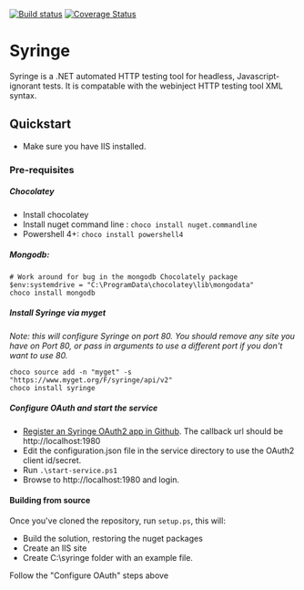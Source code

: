 [![Build status](https://ci.appveyor.com/api/projects/status/l8lcjqu5q0ld1je9?svg=true)](https://ci.appveyor.com/project/yetanotherchris/syringe-4kmo4)
[![Coverage Status](https://coveralls.io/repos/github/TotalJobsGroup/syringe/badge.svg?branch=master)](https://coveralls.io/github/TotalJobsGroup/syringe?branch=master)

# Syringe
Syringe is a .NET automated HTTP testing tool for headless, Javascript-ignorant tests. It is compatable with the webinject HTTP testing tool XML syntax.

## Quickstart

* Make sure you have IIS installed. 

### Pre-requisites

##### Chocolatey

* Install chocolatey
* Install nuget command line : `choco install nuget.commandline`
* Powershell 4+: `choco install powershell4`

##### Mongodb: 

    # Work around for bug in the mongodb Chocolately package
    $env:systemdrive = "C:\ProgramData\chocolatey\lib\mongodata"
    choco install mongodb

##### Install Syringe via myget

*Note: this will configure Syringe on port 80. You should remove any site you have on Port 80, or pass in arguments to use a different port if you don't want to use 80.*

    choco source add -n "myget" -s "https://www.myget.org/F/syringe/api/v2"
    choco install syringe

##### Configure OAuth and start the service

* [Register an Syringe OAuth2 app in Github](https://github.com/settings/developers). The callback url should be http://localhost:1980
* Edit the configuration.json file in the service directory to use the OAuth2 client id/secret.
* Run `.\start-service.ps1` 
* Browse to http://localhost:1980 and login.

#### Building from source

Once you've cloned the repository, run `setup.ps`, this will:

* Build the solution, restoring the nuget packages  
* Create an IIS site
* Create C:\syringe folder with an example file.

Follow the "Configure OAuth" steps above
